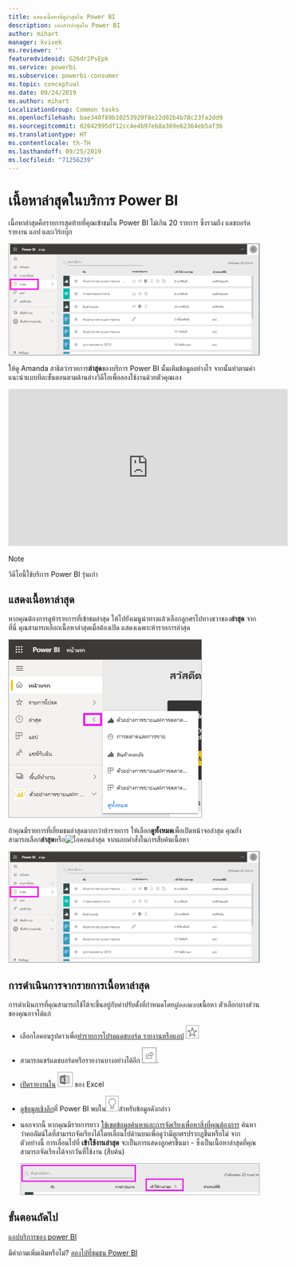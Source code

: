 ```yaml
---
title: แสดงเนื้อหาที่ดูล่าสุดใน Power BI
description: เอกสารล่าสุดใน Power BI
author: mihart
manager: kvivek
ms.reviewer: ''
featuredvideoid: G26dr2PsEpk
ms.service: powerbi
ms.subservice: powerbi-consumer
ms.topic: conceptual
ms.date: 09/24/2019
ms.author: mihart
LocalizationGroup: Common tasks
ms.openlocfilehash: bae340f89b10253920f8e22d02b4b78c23fa2dd9
ms.sourcegitcommit: 02042995df12cc4e4b97eb8a369e62364eb5af36
ms.translationtype: HT
ms.contentlocale: th-TH
ms.lasthandoff: 09/25/2019
ms.locfileid: "71256239"
---
```

# <a name="recent-content-in-the-power-bi-service"></a>เนื้อหา**ล่าสุด**ในบริการ Power BI
เนื้อหาล่าสุดคือรายการสุดท้ายที่คุณเข้าชมใน Power BI ไม่เกิน 20 รายการ  ซึ่งรวมถึง แดชบอร์ด รายงาน แอป และเวิร์กบุ๊ก

![หน้าต่างเนื้อหาล่าสุด](./media/end-user-recent/power-bi-recent.png)

ให้ดู Amanda สาธิตว่ารายการ**ล่าสุด**ของบริการ Power BI นั้นเติมข้อมูลอย่างไร จากนั้นทำตามคำแนะนำแบบทีละขั้นตอนตามด้านล่างวิดีโอเพื่อลองใช้งานด้วยตัวคุณเอง

<iframe width="560" height="315" src="https://www.youtube.com/embed/G26dr2PsEpk" frameborder="0" allowfullscreen></iframe>

> [!NOTE]
> วิดีโอนี้ใช้บริการ Power BI รุ่นเก่า

## <a name="display-recent-content"></a>แสดงเนื้อหาล่าสุด
หากคุณต้องการดูห้ารายการที่เข้าชมล่าสุด ให้ไปยังเมนูนำทางแล้วเลือกลูกศรไปทางขวาของ**ล่าสุด**  จากที่นี่ คุณสามารถเลือกเนื้อหาล่าสุดเมื่อต้องเปิด แสดงเฉพาะห้ารายการล่าสุด

![เมนูลอยเนื้อหาล่าสุด](./media/end-user-recent/power-bi-recent-flyout.png)

ถ้าคุณมีรายการที่เยี่ยมชมล่าสุดมากกว่าห้ารายการ ให้เลือก**ดูทั้งหมด**เพื่อเปิดหน้าจอล่าสุด คุณยังสามารถเลือก**ล่าสุด**หรือ![ไอคอนล่าสุด](./media/end-user-recent/power-bi-icon.png) จากแถบคำสั่งในการสืบค้นเนื้อหา

![แสดงเนื้อหาล่าสุดทั้งหมด](./media/end-user-recent/power-bi-recent.png)

## <a name="actions-available-from-the-recent-content-list"></a>การดำเนินการจากรายการเนื้อหา**ล่าสุด**
การดำเนินการที่คุณสามารถใช้ได้จะขึ้นอยู่กับค่าปรับตั้งที่กำหนดโดย*ผู้ออกแบบ*เนื้อหา ตัวเลือกบางส่วนของคุณอาจได้แก่
* เลือกไอคอนรูปดาวเพื่อ[ทำรายการโปรดแดชบอร์ด รายงานหรือแอป](end-user-favorite.md) ![ไอคอนรูปดาว](./media/end-user-shared-with-me/power-bi-star-icon.png)
* สามารถแชร์แดชบอร์ดหรือรายงานบางอย่างได้อีก  ![ไอคอนแชร์](./media/end-user-shared-with-me/power-bi-share-icon-new.png).
* [เปิดรายงานใน](end-user-export.md) ![ไอคอนส่งออกไป Excel](./media/end-user-shared-with-me/power-bi-excel.png) ของ Excel 
* [ดูข้อมูลเชิงลึก](end-user-insights.md)ที่ Power BI พบใน![ไอคอนข้อมูลเชิงลึก](./media/end-user-shared-with-me/power-bi-insights.png)สำหรับข้อมูลดังกล่าว
* นอกจากนี้ หากคุณมีรายการยาว [ใช้เขตข้อมูลค้นหาและการจัดเรียงเพื่อหาสิ่งที่คุณต้องการ](end-user-search-sort.md) ค้นหาว่าคอลัมน์ใดที่สามารถจัดเรียงได้โดยเลื่อนไปด้านบนเพื่อดูว่ามีลูกศรปรากฏขึ้นหรือไม่ จากตัวอย่างนี้ การเลื่อนไปที่ **เข้าใช้งานล่าสุด** จะเป็นการแสดงลูกศรขึ้นมา - ซึ่งเป็นเนื้อหาล่าสุดที่คุณสามารถจัดเรียงได้จากวันที่ใช้งาน (สืบค้น) 

    ![จัดเรียงเนื้อหาล่าสุดทั้งหมด](./media/end-user-recent/power-bi-recent-sort.png)


## <a name="next-steps"></a>ขั้นตอนถัดไป
[แอปบริการของ power BI](end-user-apps.md)

มีคำถามเพิ่มเติมหรือไม่? [ลองไปที่ชุมชน Power BI](http://community.powerbi.com/)

